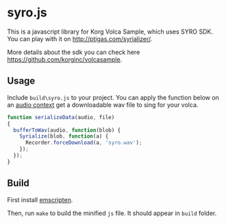 syro.js
=======

This is a javascript library for Korg Volca Sample, which uses SYRO SDK. You can play with it on http://ptigas.com/syrializer/.


More details about the sdk you can check here https://github.com/korginc/volcasample.

Usage
---

Include `build\syro.js` to your project. You can apply the function below on an [audio context](https://developer.mozilla.org/en-US/docs/Web/API/Web_Audio_API) get a downloadable wav file to sing for your volca.

```javascript
function serializeData(audio, file)
{
  bufferToWav(audio, function(blob) {
    Syrialize(blob, function(a) {
      Recorder.forceDownload(a, 'syro.wav');
    });
  });  
}
```

Build
---
First install [emscripten](https://github.com/kripken/emscripten).

Then, run `make` to build the minified `js` file. It should appear in `build` folder.
